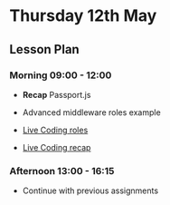 # Thursday 12th May

## Lesson Plan

### Morning 09:00 - 12:00

+ **Recap** Passport.js
+ Advanced middleware roles example

+ [Live Coding roles](https://github.com/GillesDCI/live-coding-1205)
+ [Live Coding recap](https://github.com/GillesDCI/live-coding-1205-multer)

### Afternoon 13:00 - 16:15

+ Continue with previous assignments
